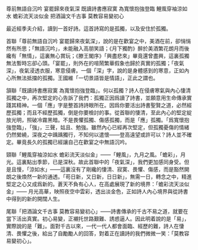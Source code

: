 尊前無語自沉吟
宴罷歸來夜氣深
既讀詩書應寂寞
為寬懷抱強登臨
鯉風穿袖涼如水
蟾彩流天淡似金
把酒論文千古事
莫教容易變初心

最近經季夫介紹，讀到一首好詩。這首詩寫的是孤獨，以及安住於孤獨。

首聯「尊前無語自沉吟 宴罷歸來夜氣深」，說的是在歡宴之中，美酒在前，卻悁悁然有所思；「無語沉吟」，未能融入高朋笑語；《月下獨酌》醉於美酒繁花朗月而後纔有「無情」，這裏無心賞玩；《滕王閣序》「興盡悲來」畢竟還曾盡興，這裏孤獨無法暫時忘卻心頭。「宴罷」，則外在的喧鬧繁華假象也歸於真實的孤獨；「夜氣深」，夜氣浸透衣服，寒意侵膚。一個「深」字，說的是身體感到的寒意，正如內心所無法抵擋的孤獨。王國維「一切景語皆是情語」，正此之謂也。

頷聯「既讀詩書應寂寞 為寬懷抱強登臨」。何以孤獨？詩人在侵膚寒氣與內心悽清孤獨之中，再次堅定的心告訴了我們：孤獨正因爲讀了詩書，並願意用生命傳承實踐其精神。一個「應」字是整首詩詩眼所在。因爲你要活出詩書聖賢之道，必然經歷孤獨；而且不經歷孤獨，倒是你要檢討的事。從首聯的悽清，至此內心的堅定綻放光明，照破冷霧黑暗。不是畏懼孤獨、傷感孤獨，而是「應」孤獨。「爲寬懷抱強登臨」，「強」，三聲，姑且、勉強。雖然內心已經再次堅定，但孤獨憂傷的情緒仍然縈繞，深夜之中踽踽獨行，不知何以遣懷——登高遠望或許可以？詩人並不確定。畢竟長久的孤獨已經讓自己在歡宴之中無語沉吟。

頸聯「鯉風穿袖涼如水 蟾彩流天淡似金」——「鯉風」，九月之風。「蟾彩」，月光。這裏點出季節，已是深秋。故此首聯中的「夜氣深」，我們更加感同身受。但是且慢，「涼如水」——這裏沒有了剛纔的悽清、寂寞、畏懼、傷感，而是豁然開朗之後煥然一新的通透。「苟日新，又日新，日日新」，無需一日，轉念之中，精進堅定之心又成爲新的。蒼天不負有心人，在高處展現了新的境界：「蟾彩流天淡似金」—— 月光高華，映照夜空中雲彩，透出淡金色，正如詩人內心境界與從詩書中得到的新的開闊人生。

尾聯「把酒論文千古事 莫教容易變初心」——詩書傳承的千古不易之道，就要在當下活出真實。初心易變，正襯托世路艱難、誘惑逼人。因此明着說的是「易」，實際說的是「難」。面對千古以來，一代一代人都會面臨、經歷的難，詩人在悽清、畏懼之後，給出了自勵勵人的回答，對着正在讀詩的我們微微一笑：「莫教容易變初心」。
